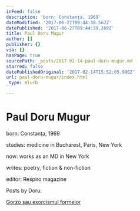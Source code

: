 ```yaml
---
inFeed: false
description: 'born: Constanţa, 1969'
dateModified: '2017-06-27T09:44:38.562Z'
datePublished: '2017-06-27T09:44:39.269Z'
title: Paul Doru Mugur
author: []
publisher: {}
via: {}
hasPage: true
sourcePath: _posts/2017-02-14-paul-doru-mugur.md
starred: false
datePublishedOriginal: '2017-02-14T15:52:05.906Z'
url: paul-doru-mugur/index.html
_type: Blurb

---
```

# Paul Doru Mugur

born: Constanţa, 1969

studies: medicine in Bucharest, Paris, New York

now: works as an MD in New York

writes: poetry, fiction & non-fiction

editor: Respiro magazine

Posts by Doru:

[Gorzo sau exorcismul formelor][0]

[0]: http://arstler.com/gorzo-sau-exorcismul-formelor